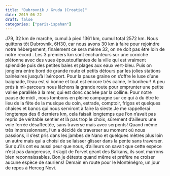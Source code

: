 ```yaml
---
title: "Dubrovnik / Gruda (Croatie)"
date: 2019-06-22
draft: false
categories: ["paris-ispahan"]
---
```


J79, 32 km de marche, cumul à pied 1361 km, cumul total 2572 km.
Nous quittons tôt Dubrovnik, 6H30, car nous avons 30 km à faire pour rejoindre notre hébergement, finalement ce sera même 32, on ne doit pas être loin de notre record . Les 3 premiers km sont enchanteurs sur une corniche piétonne avec des vues époustouflantes de la ville qui est vraiment splendide puis des petites baies et plages aux eaux vert-bleu. Puis on jonglera entre bord de grande route et petits détours par les jolies stations balnéaires jusqu’à l’aéroport. Pour la pause graine on s’offre le luxe d’une baignade, l’eau est si bonne et tout est encore très calme, le bonheur! A peu prés à mi-parcours nous lâchons la grande route pour emprunter une petite vallée parallèle à la mer, qui est donc cachée par la colline. Pour notre pause de midi , nous tombons en pleine campagne sur ce qui à du être le lieu de la fête de la musique du coin, estrade, comptoir, frigos et quelques chaises et bancs qui nous serviront à faire la sieste.Je me rappellerai longtemps des 6 derniers km, cela faisait longtemps que l’on n’avait pas repris de véritable sentier et là pas trop le choix, sûrement d’ailleurs une voie ferrée désaffectée, sans traverse mais avec serpents! Quand même très impressionnant, l’un a décidé de traverser au moment où nous passions, il s’est pris dans les jambes de Nano et quelques mètres plus loin un autre mais qui a choisi de se laisser glisser dans la pente sans traverser. Sur qu’ils ont eu aussi peur que nous, d’ailleurs on savait que cette espèce n’est pas dangereuse, il s’agit de l’orvet géant des Balkans, ils sont marrons bien reconnaissables. Bon je déteste quand même et préfère ne croiser aucune espèce de sauriens!
Demain en route pour le Monténégro, un jour de repos à Herceg Novi.
